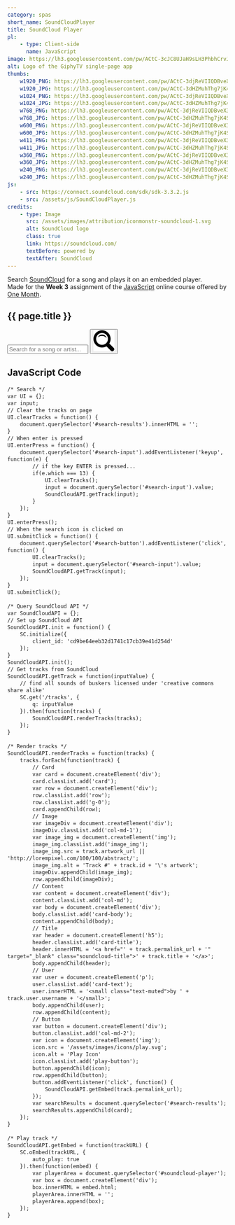 ```yaml
---
category: spas
short_name: SoundCloudPlayer
title: SoundCloud Player
pl:
    - type: Client-side
      name: JavaScript
image: https://lh3.googleusercontent.com/pw/ACtC-3cJC8UJaH9sLH3PhbhCrvJ-rSIyo_VwWVjJlQ2wkz8l0YItLW6h0tfJ_iVMTz0CvPjsZX_2FHkHoGKVyvOICpJibXzhPCu6QX3ZILDEQCxCVwRii7SHIxCG0Lpu5A-xk153QpmUHGWP0bEJB2K2Ke9X=w1200-h630-no?authuser=0
alt: Logo of the GiphyTV single-page app
thumbs:
    w1920_PNG: https://lh3.googleusercontent.com/pw/ACtC-3djReVIIQDBveX33UFCzNyOsgfLPKUebouHS1R2UR_XwR7aczgZYqGcikN01zYZz2iNy6Jgpe0mNUWnNRD7flB8kLhzXhrVURwW0Wi36c2ea_wmJaLaS1P8Q7SOAzrmc2CXjODPrvevLRqIEB9wNPdD=w355
    w1920_JPG: https://lh3.googleusercontent.com/pw/ACtC-3dHZMuhThg7jK4SZNfFibLPDFpF5zNmQgFc-vrlbL7TEcu4GqkwRYXC9XC4it1uVALPSjHxn6-5WShfGDcAVCfZNt9rMSEjqi7BXDkMocG7cdty5QpY3-Gmyn1uJQfAwIK9swRuI7Z_61l3Sfigmb-3=w355
    w1024_PNG: https://lh3.googleusercontent.com/pw/ACtC-3djReVIIQDBveX33UFCzNyOsgfLPKUebouHS1R2UR_XwR7aczgZYqGcikN01zYZz2iNy6Jgpe0mNUWnNRD7flB8kLhzXhrVURwW0Wi36c2ea_wmJaLaS1P8Q7SOAzrmc2CXjODPrvevLRqIEB9wNPdD=w284
    w1024_JPG: https://lh3.googleusercontent.com/pw/ACtC-3dHZMuhThg7jK4SZNfFibLPDFpF5zNmQgFc-vrlbL7TEcu4GqkwRYXC9XC4it1uVALPSjHxn6-5WShfGDcAVCfZNt9rMSEjqi7BXDkMocG7cdty5QpY3-Gmyn1uJQfAwIK9swRuI7Z_61l3Sfigmb-3=w284
    w768_PNG: https://lh3.googleusercontent.com/pw/ACtC-3djReVIIQDBveX33UFCzNyOsgfLPKUebouHS1R2UR_XwR7aczgZYqGcikN01zYZz2iNy6Jgpe0mNUWnNRD7flB8kLhzXhrVURwW0Wi36c2ea_wmJaLaS1P8Q7SOAzrmc2CXjODPrvevLRqIEB9wNPdD=w213
    w768_JPG: https://lh3.googleusercontent.com/pw/ACtC-3dHZMuhThg7jK4SZNfFibLPDFpF5zNmQgFc-vrlbL7TEcu4GqkwRYXC9XC4it1uVALPSjHxn6-5WShfGDcAVCfZNt9rMSEjqi7BXDkMocG7cdty5QpY3-Gmyn1uJQfAwIK9swRuI7Z_61l3Sfigmb-3=w213
    w600_PNG: https://lh3.googleusercontent.com/pw/ACtC-3djReVIIQDBveX33UFCzNyOsgfLPKUebouHS1R2UR_XwR7aczgZYqGcikN01zYZz2iNy6Jgpe0mNUWnNRD7flB8kLhzXhrVURwW0Wi36c2ea_wmJaLaS1P8Q7SOAzrmc2CXjODPrvevLRqIEB9wNPdD=w166
    w600_JPG: https://lh3.googleusercontent.com/pw/ACtC-3dHZMuhThg7jK4SZNfFibLPDFpF5zNmQgFc-vrlbL7TEcu4GqkwRYXC9XC4it1uVALPSjHxn6-5WShfGDcAVCfZNt9rMSEjqi7BXDkMocG7cdty5QpY3-Gmyn1uJQfAwIK9swRuI7Z_61l3Sfigmb-3=w166
    w411_PNG: https://lh3.googleusercontent.com/pw/ACtC-3djReVIIQDBveX33UFCzNyOsgfLPKUebouHS1R2UR_XwR7aczgZYqGcikN01zYZz2iNy6Jgpe0mNUWnNRD7flB8kLhzXhrVURwW0Wi36c2ea_wmJaLaS1P8Q7SOAzrmc2CXjODPrvevLRqIEB9wNPdD=w114
    w411_JPG: https://lh3.googleusercontent.com/pw/ACtC-3dHZMuhThg7jK4SZNfFibLPDFpF5zNmQgFc-vrlbL7TEcu4GqkwRYXC9XC4it1uVALPSjHxn6-5WShfGDcAVCfZNt9rMSEjqi7BXDkMocG7cdty5QpY3-Gmyn1uJQfAwIK9swRuI7Z_61l3Sfigmb-3=w114
    w360_PNG: https://lh3.googleusercontent.com/pw/ACtC-3djReVIIQDBveX33UFCzNyOsgfLPKUebouHS1R2UR_XwR7aczgZYqGcikN01zYZz2iNy6Jgpe0mNUWnNRD7flB8kLhzXhrVURwW0Wi36c2ea_wmJaLaS1P8Q7SOAzrmc2CXjODPrvevLRqIEB9wNPdD=w100
    w360_JPG: https://lh3.googleusercontent.com/pw/ACtC-3dHZMuhThg7jK4SZNfFibLPDFpF5zNmQgFc-vrlbL7TEcu4GqkwRYXC9XC4it1uVALPSjHxn6-5WShfGDcAVCfZNt9rMSEjqi7BXDkMocG7cdty5QpY3-Gmyn1uJQfAwIK9swRuI7Z_61l3Sfigmb-3=w100
    w240_PNG: https://lh3.googleusercontent.com/pw/ACtC-3djReVIIQDBveX33UFCzNyOsgfLPKUebouHS1R2UR_XwR7aczgZYqGcikN01zYZz2iNy6Jgpe0mNUWnNRD7flB8kLhzXhrVURwW0Wi36c2ea_wmJaLaS1P8Q7SOAzrmc2CXjODPrvevLRqIEB9wNPdD=w66
    w240_JPG: https://lh3.googleusercontent.com/pw/ACtC-3dHZMuhThg7jK4SZNfFibLPDFpF5zNmQgFc-vrlbL7TEcu4GqkwRYXC9XC4it1uVALPSjHxn6-5WShfGDcAVCfZNt9rMSEjqi7BXDkMocG7cdty5QpY3-Gmyn1uJQfAwIK9swRuI7Z_61l3Sfigmb-3=w66
js:
    - src: https://connect.soundcloud.com/sdk/sdk-3.3.2.js
    - src: /assets/js/SoundCloudPlayer.js
credits:
    - type: Image
      src: /assets/images/attribution/iconmonstr-soundcloud-1.svg
      alt: SoundCloud logo
      class: true
      link: https://soundcloud.com/
      textBefore: powered by
      textAfter: SoundCloud
---
```


Search [SoundCloud](https://soundcloud.com/) for a song and plays it on an embedded player.  
Made for the **Week 3** assignment of the [JavaScript](https://onemonth.com/courses/javascript) online course offered by [One Month](https://onemonth.com/).

<div id="sub-content">
    <h2 class="my-4">{{ page.title }}</h2>
    <div id="soundcloud-player" class="mb-3"></div>
    <div class="input-group mb-3">
        <input type="text" id="search-input" class="form-control" placeholder="Search for a song or artist..." aria-label="Search SoundCloud" aria-describedby="search-button">
        <button class="btn btn-outline-secondary" type="button" id="search-button">
            <img src="/assets/images/icons/search.svg" alt="Search Icon">
        </button>
    </div>
    <div id="search-results"></div>
</div>



<h2 class="my-4">JavaScript Code</h2>

    /* Search */
    var UI = {};
    var input;
    // Clear the tracks on page
    UI.clearTracks = function() {
        document.querySelector('#search-results').innerHTML = '';
    }
    // When enter is pressed
    UI.enterPress = function() {
        document.querySelector('#search-input').addEventListener('keyup', function(e) {
            // if the key ENTER is pressed...
            if(e.which === 13) {
                UI.clearTracks();
                input = document.querySelector('#search-input').value;
                SoundCloudAPI.getTrack(input);
            }
        });
    }
    UI.enterPress();
    // When the search icon is clicked on
    UI.submitClick = function() {
        document.querySelector('#search-button').addEventListener('click', function() {
            UI.clearTracks();
            input = document.querySelector('#search-input').value;
            SoundCloudAPI.getTrack(input);
        });
    }
    UI.submitClick();

    /* Query SoundCloud API */
    var SoundCloudAPI = {};
    // Set up SoundCloud API
    SoundCloudAPI.init = function() {
        SC.initialize({
            client_id: 'cd9be64eeb32d1741c17cb39e41d254d'
        });
    }
    SoundCloudAPI.init();
    // Get tracks from SoundCloud
    SoundCloudAPI.getTrack = function(inputValue) {
        // find all sounds of buskers licensed under 'creative commons share alike'
        SC.get('/tracks', {
            q: inputValue
        }).then(function(tracks) {
            SoundCloudAPI.renderTracks(tracks);
        });
    }

    /* Render tracks */
    SoundCloudAPI.renderTracks = function(tracks) {
        tracks.forEach(function(track) {
            // Card
            var card = document.createElement('div');
            card.classList.add('card');
            var row = document.createElement('div');
            row.classList.add('row');
            row.classList.add('g-0');
            card.appendChild(row);
            // Image
            var imageDiv = document.createElement('div');
            imageDiv.classList.add('col-md-1');
            var image_img = document.createElement('img');
            image_img.classList.add('image_img');
            image_img.src = track.artwork_url || 'http://lorempixel.com/100/100/abstract/';
            image_img.alt = 'Track #' + track.id + '\'s artwork';
            imageDiv.appendChild(image_img);
            row.appendChild(imageDiv);
            // Content
            var content = document.createElement('div');
            content.classList.add('col-md');
            var body = document.createElement('div');
            body.classList.add('card-body');
            content.appendChild(body);
            // Title
            var header = document.createElement('h5');
            header.classList.add('card-title');
            header.innerHTML = '<a href="' + track.permalink_url + '" target="_blank" class="soundcloud-title">' + track.title + '</a>';
            body.appendChild(header);
            // User
            var user = document.createElement('p');
            user.classList.add('card-text');
            user.innerHTML = '<small class="text-muted">by ' + track.user.username + '</small>';
            body.appendChild(user);
            row.appendChild(content);
            // Button
            var button = document.createElement('div');
            button.classList.add('col-md-2');
            var icon = document.createElement('img');
            icon.src = '/assets/images/icons/play.svg';
            icon.alt = 'Play Icon'
            icon.classList.add('play-button');
            button.appendChild(icon);
            row.appendChild(button);
            button.addEventListener('click', function() {
                SoundCloudAPI.getEmbed(track.permalink_url);
            });
            var searchResults = document.querySelector('#search-results');
            searchResults.appendChild(card);
        });
    }

    /* Play track */
    SoundCloudAPI.getEmbed = function(trackURL) {
        SC.oEmbed(trackURL, {
            auto_play: true
        }).then(function(embed) {
            var playerArea = document.querySelector('#soundcloud-player');
            var box = document.createElement('div');
            box.innerHTML = embed.html;
            playerArea.innerHTML = '';
            playerArea.append(box);
        });
    }
